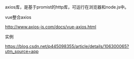 axios库，是基于promist的http库，可运行在浏览器和node.js中。

vue整合axios

http://www.axios-js.com/docs/vue-axios.html



实例

https://blog.csdn.net/p445098355/article/details/106300065?utm_source=app